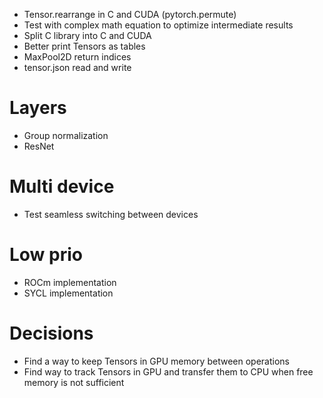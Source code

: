 + Tensor.rearrange in C and CUDA (pytorch.permute)
+ Test with complex math equation to optimize intermediate results
+ Split C library into C and CUDA
+ Better print Tensors as tables
+ MaxPool2D return indices
+ tensor.json read and write

# Layers
+ Group normalization
+ ResNet

# Multi device
+ Test seamless switching between devices

# Low prio
+ ROCm implementation
+ SYCL implementation

# Decisions

+ Find a way to keep Tensors in GPU memory between operations
+ Find way to track Tensors in GPU and transfer them to CPU when free memory is not sufficient